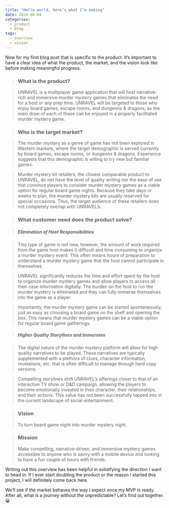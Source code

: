 ```yaml
---
title: "Hello world, here’s what I’m making"
date: 2024-06-04
categories:
  - product
  - blog
tags:
  - overview
  - vision
---
```


Now for my first blog post that is specific to the product. It’s important to have a clear idea of what the product, the market, and the vision look like before making meaningful progress. 

><h3>What is the product?</h3>

>UNRAVEL is a multiplayer game application that will host narrative-rich and immersive murder mystery games that eliminates the need for a host or any prep time. UNRAVEL will be targeted to those who enjoy board games, escape rooms, and dungeons & dragons, as the main draw of each of these can be enjoyed in a properly facilitated murder mystery game.

><h3>Who is the target market?</h3>

>The murder mystery as a genre of game has not been explored in Western markets, where the target demographic is served currently by board games, escape rooms, or dungeons & dragons. Experience suggests that this demographic is willing to try new but familiar games.

>Murder mystery kit retailers, the closest comparable product to UNRAVEL, do not have the level of quality writing nor the ease of use that convince players to consider murder mystery games as a viable option for regular board game nights. Because they take days or weeks to plan, the murder mystery kits are usually reserved for special occasions. Thus, the target audience of these retailers does not completely overlap with UNRAVEL’s.

><h3>What customer need does the product solve?</h3>

><h5>Elimination of Host Responsibilities</h5>

>This type of game is not new, however, the amount of work required from the game host makes it difficult and time consuming to organize a murder mystery event. This often means hours of preparation to understand a murder mystery game that the host cannot participate in themselves. 

>UNRAVEL significantly reduces the time and effort spent by the host to organize murder mystery games and allow players to access all their case information digitally. The burden on the host to run the murder mystery is eliminated and they can fully immerse themselves into the game as a player. 

>Importantly, the murder mystery game can be started spontaneously, just as easy as choosing a board game on the shelf and opening the box. This means that murder mystery games can be a viable option for regular board game gatherings.

><h5>Higher Quality Storylines and Immersion</h5>

>The digital nature of the murder mystery platform will allow for high quality narratives to be played. These narratives are typically supplemented with a plethora of clues, character information, revelations, etc. that is often difficult to manage through hard copy versions. 

>Compelling storylines shift UNRAVEL’s offerings closer to that of an interactive TV show or D&D campaign, allowing the players to become emotionally invested in their character, their relationships, and their actions. This value has not been successfully tapped into in the current landscape of social entertainment. 

><h3>Vision</h3> 
>To turn board game night into murder mystery night.

><h3>Mission</h3> 
>Make compelling, narrative-driven, and immersive mystery games accessible to anyone who is savvy with a mobile device and looking to have a fun couple of hours with friends.

Writing out this overview has been helpful in solidifying the direction I want to head in. If I ever start doubting the product or the reason I started this project, I will definitely come back here. 

We’ll see if the market behaves the way I expect once my MVP is ready. After all, what is a journey without the unpredictable? Let’s find out together. 😀
